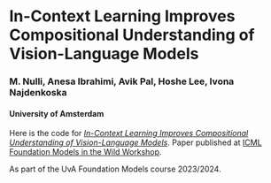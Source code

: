 # In-Context Learning Improves Compositional Understanding of Vision-Language Models

### M. Nulli, Anesa Ibrahimi, Avik Pal, Hoshe Lee, Ivona Najdenkoska
#### University of Amsterdam

Here is the code for [*In-Context Learning Improves Compositional Understanding of Vision-Language Models*](https://openreview.net/forum?id=AoqRlc4lrv). 
Paper published at [ICML Foundation Models in the Wild Workshop](https://icml-fm-wild.github.io/). 



As part of the UvA Foundation Models course 2023/2024. 

